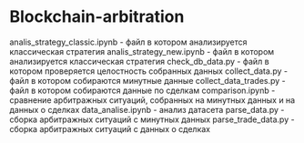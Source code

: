 # Blockchain-arbitration
analis_strategy_classic.ipynb - файл в котором анализируется классическая стратегия
analis_strategy_new.ipynb - файл в котором анализируется классическая стратегия
check_db_data.py - файл в котором проверяется целостность собранных данных
collect_data.py - файл в котором собираются минутные данные
collect_data_trades.py - файл в котором собираются данные по сделкам
comparison.ipynb - сравнение арбитражных ситуаций, собранных на минутных данных и на данных о сделках
data_analise.ipynb - анализ датасета
parse_data.py - сборка арбитражных ситуаций с минутных данных
parse_trade_data.py - сборка арбитражных ситуаций с данных о сделках


